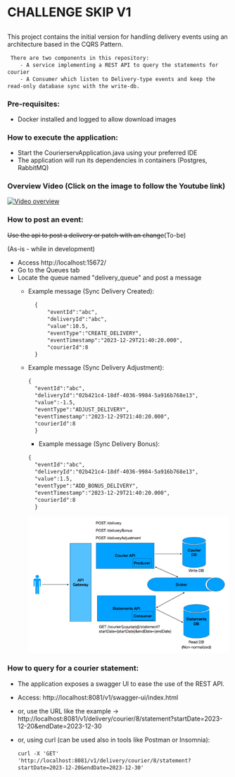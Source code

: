 # CHALLENGE SKIP V1

##
This project contains the initial version for handling delivery events using an architecture based in the CQRS Pattern. 

     There are two components in this repository:
        - A service implementing a REST API to query the statements for courier
        - A Consumer which listen to Delivery-type events and keep the read-only database sync with the write-db.  

### Pre-requisites:
- Docker installed and logged to allow download images

###  How to execute the application:
 - Start the CourierservApplication.java using your preferred IDE
 - The application will run its dependencies in containers (Postgres, RabbitMQ)

###  Overview Video (Click on the image to follow the Youtube link)
[![Video overview](https://img.youtube.com/vi/4iK3V4DLjPA/0.jpg)](https://www.youtube.com/watch?v=4iK3V4DLjPA)



###  How to post an event:
~~Use the api to post a delivery or patch with an change~~(To-be)

(As-is - while in development)
- Access http://localhost:15672/
- Go to the Queues tab
- Locate the queue named "delivery_queue" and post a message
  - Example message (Sync Delivery Created):
      ```
        {
            "eventId":"abc",
            "deliveryId":"abc",
            "value":10.5,
            "eventType":"CREATE_DELIVERY",
            "eventTimestamp":"2023-12-29T21:40:20.000",
            "courierId":8
        }
    ```
  - Example message (Sync Delivery Adjustment):
    ```
    {
      "eventId":"abc",
      "deliveryId":"02b421c4-18df-4036-9984-5a916b768e13",
      "value":-1.5,
      "eventType":"ADJUST_DELIVERY",
      "eventTimestamp":"2023-12-29T21:40:20.000",
      "courierId":8
      }
      ``` 
      - Example message (Sync Delivery Bonus):
    ```
    {
      "eventId":"abc",
      "deliveryId":"02b421c4-18df-4036-9984-5a916b768e13",
      "value":1.5,
      "eventType":"ADD_BONUS_DELIVERY",
      "eventTimestamp":"2023-12-29T21:40:20.000",
      "courierId":8
      }
      ``` 

      ![overview-image](./docs/overview-architecture.png "Proposed Architecture")


### How to query for a courier statement:
 - The application exposes a swagger UI to ease the use of the REST API. 
 - Access: http://localhost:8081/v1/swagger-ui/index.html

 - or, use the URL like the example -> http://localhost:8081/v1/delivery/courier/8/statement?startDate=2023-12-20&endDate=2023-12-30
 - or, using curl (can be used also in tools like Postman or Insomnia):
    ```shell
   curl -X 'GET' 'http://localhost:8081/v1/delivery/courier/8/statement?startDate=2023-12-20&endDate=2023-12-30' 
   ```
